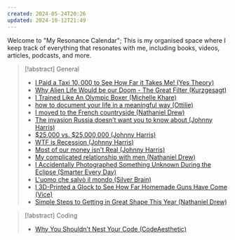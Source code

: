 ```yaml
---
created: 2024-05-24T20:26
updated: 2024-10-12T21:49
---
```

Welcome to "My Resonance Calendar"; This is my organised space where I keep track of everything that resonates with me, including books, videos, articles, podcasts, and more.

>[!abstract] General
>- [I Paid a Taxi $10,000$ to See How Far it Takes Me! (Yes Theory)](https://www.youtube.com/watch?v=_TedFmvfCYo)
>- [Why Alien Life Would be our Doom - The Great Filter (Kurzgesagt)](https://www.youtube.com/watch?v=UjtOGPJ0URM)
>- [I Trained Like An Olympic Boxer (Michelle Khare)](https://www.youtube.com/watch?v=LZanXTAeqGc)
>- [how to document your life in a meaningful way (Ottilie)](https://www.youtube.com/watch?v=uD-5v7pVruo)
>- [I moved to the French countryside (Nathaniel Drew)](https://www.youtube.com/watch?v=__UNhmnQgzU)
>- [The invasion Russia doesn’t want you to know about (Johnny Harris)](https://www.youtube.com/watch?v=Sge5Y-G8Jds)
>- [$25,000 vs. $25,000,000 (Johnny Harris)](https://youtu.be/NfMdvee5HoY)
>- [WTF is Recession (Johnny Harris)](https://youtu.be/EhyOQ0QMINg)
>- [Most of our money isn't Real (Johnny Harris)](https://youtu.be/E_VKZ6dzauo)
>- [My complicated relationship with men (Nathaniel Drew)](https://www.youtube.com/watch?v=7LdSlXyg3mI)
>- [I Accidentally Photographed Something Unknown During the Eclipse (Smarter Every Day)](https://www.youtube.com/watch?v=bQF51mqzrY4)
>- [L'uomo che salvò il mondo (Silver Brain)](https://www.youtube.com/watch?v=YDKWbWHfeYY)
>- [I 3D-Printed a Glock to See How Far Homemade Guns Have Come (Vice)](https://www.youtube.com/watch?v=C4dBuPJ9p7A)
>- [Simple Steps to Getting in Great Shape This Year (Nathaniel Drew)](https://www.youtube.com/watch?v=WW1ocOqC5Ys)

>[!abstract] Coding
>- [Why You Shouldn't Nest Your Code (CodeAesthetic)](https://www.youtube.com/watch?v=CFRhGnuXG-4)

